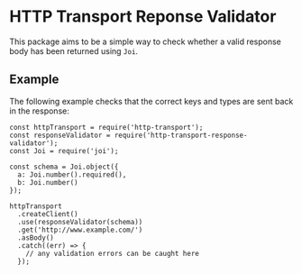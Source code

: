# HTTP Transport Reponse Validator

This package aims to be a simple way to check whether a valid response body has been returned using `Joi`.

## Example

The following example checks that the correct keys and types are sent back in the response:

```
const httpTransport = require('http-transport');
const responseValidator = require('http-transport-response-validator');
const Joi = require('joi');

const schema = Joi.object({
  a: Joi.number().required(),
  b: Joi.number()
});

httpTransport
  .createClient()
  .use(responseValidator(schema))
  .get('http://www.example.com/')
  .asBody()
  .catch((err) => {
    // any validation errors can be caught here
  });
```